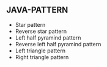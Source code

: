 ## JAVA-PATTERN
* Star pattern
* Reverse star pattern
* Left half pyramind pattern
* Reverse left half pyramind pattern
* Left triangle pattern
* Right triangle pattern
